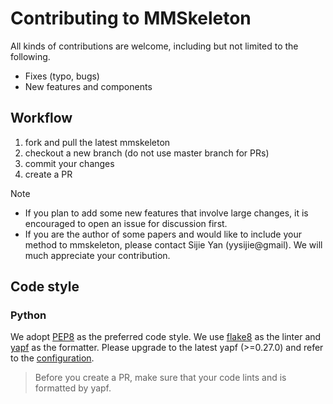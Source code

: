 # Contributing to MMSkeleton

All kinds of contributions are welcome, including but not limited to the following.

- Fixes (typo, bugs)
- New features and components

## Workflow

1. fork and pull the latest mmskeleton
2. checkout a new branch (do not use master branch for PRs)
3. commit your changes
4. create a PR

Note
- If you plan to add some new features that involve large changes, it is encouraged to open an issue for discussion first.
- If you are the author of some papers and would like to include your method to mmskeleton,
please contact Sijie Yan (yysijie@gmail). We will much appreciate your contribution.

## Code style

### Python
We adopt [PEP8](https://www.python.org/dev/peps/pep-0008/) as the preferred code style.
We use [flake8](http://flake8.pycqa.org/en/latest/) as the linter and [yapf](https://github.com/google/yapf) as the formatter.
Please upgrade to the latest yapf (>=0.27.0) and refer to the [configuration](../.style.yapf).

>Before you create a PR, make sure that your code lints and is formatted by yapf.